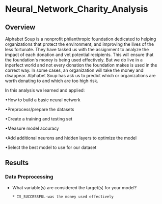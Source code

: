 # Neural_Network_Charity_Analysis


## Overview

Alphabet Soup is a nonprofit philanthropic foundation dedicated to helping organizations that protect the environment, and improving the lives of the less fortunate. They have tasked us with the assignment to analyze the impact of each donation and vet potential recipients. This will ensure that the foundation's money is being used effectively. But we do live in a inperfect world and not every donation the foundation makes is used in the correct way. In some cases, an organization will take the money and disappear. Alphabet Soup has ask us to predict which or organizations are worth donating to and which are too high risk.


In this analysis we learned and applied:

  •How to build a basic neural network
  
  •Preprocess/prepare the datasets
  
  •Create a training and testing set
  
  •Measure model accuracy
  
  •Add additional neurons and hidden layers to optimize the model
  
  •Select the best model to use for our dataset
  
  
## Results


### Data Preprocessing


  * What variable(s) are considered the target(s) for your model?
  
        * IS_SUCCESSFUL-was the money used effectively
